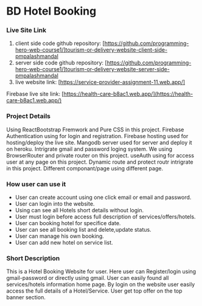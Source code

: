 # BD Hotel Booking

### Live Site Link

1. client side code github repository: [https://github.com/programming-hero-web-course1/]tourism-or-delivery-website-client-side-pmpalashmandal
2. server side code github repository: [https://github.com/programming-hero-web-course1/]tourism-or-delivery-website-server-side-pmpalashmandal
3. live website link: [https://service-provider-assignment-11.web.app/]

Firebase live site link: [https://health-care-b8ac1.web.app/](https://health-care-b8ac1.web.app/)

### Project Details
Using ReactBootstrap Fremwork and Pure CSS in this project. Firebase Authentication using for login and registration. Firebase hosting used for hosting/deploy the live site. Mangodb server used for server and deploy it on heroku. Intrigrate gmail and password loging system. We using BrowserRouter and private router on this project. useAuth using for access user at any page on this project. Dynamic route and protect routr intrigrate in this project. Different componant/page using different page.


### How user can use it
<ul>
    <li>User can create account using one click email or email and password.</li>
    <li>User can login into the website.</li>
    <li>Using can see all Hotels short details without login.</li>
    <li>User must login before access full description of services/offers/hotels.</li>
    <li>User can booking hotel for specifice date.</li>
    <li>User can see all booking list and delete,update status.</li>
    <li>User can manage his own booking.</li>
    <li>User can add new hotel on service list.</li>
</ul>

### Short Description
This is a Hotel Booking Website for user. Here user can Register/login using gmail-password or directly using gmail. User can easily found all services/hotels information home page. By login on the website user easily access the full details of a Hotel/Service. User get top offer on the top banner section.
 



